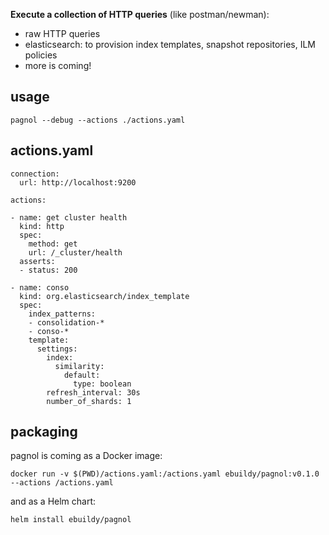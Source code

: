 **Execute a collection of HTTP queries** (like postman/newman):
* raw HTTP queries
* elasticsearch: to provision index templates, snapshot repositories, ILM policies
* more is coming!


## usage

```
pagnol --debug --actions ./actions.yaml
```

## actions.yaml

```
connection:
  url: http://localhost:9200

actions:

- name: get cluster health
  kind: http
  spec:
    method: get
    url: /_cluster/health
  asserts:
  - status: 200

- name: conso
  kind: org.elasticsearch/index_template
  spec:
    index_patterns:
    - consolidation-*
    - conso-*
    template:
      settings:
        index:
          similarity:
            default:
              type: boolean
        refresh_interval: 30s
        number_of_shards: 1
```

## packaging

pagnol is coming as a Docker image:

```
docker run -v $(PWD)/actions.yaml:/actions.yaml ebuildy/pagnol:v0.1.0 --actions /actions.yaml
```

and as a Helm chart:

```
helm install ebuildy/pagnol 
```
